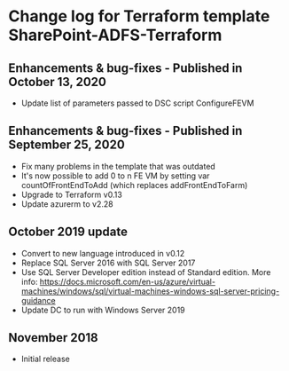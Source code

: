 # Change log for Terraform template SharePoint-ADFS-Terraform

## Enhancements & bug-fixes - Published in October 13, 2020

* Update list of parameters passed to DSC script ConfigureFEVM

## Enhancements & bug-fixes - Published in September 25, 2020

* Fix many problems in the template that was outdated
* It's now possible to add 0 to n FE VM by setting var countOfFrontEndToAdd (which replaces addFrontEndToFarm)
* Upgrade to Terraform v0.13
* Update azurerm to v2.28

## October 2019 update

* Convert to new language introduced in v0.12
* Replace SQL Server 2016 with SQL Server 2017
* Use SQL Server Developer edition instead of Standard edition. More info: <https://docs.microsoft.com/en-us/azure/virtual-machines/windows/sql/virtual-machines-windows-sql-server-pricing-guidance>
* Update DC to run with Windows Server 2019

## November 2018

* Initial release
